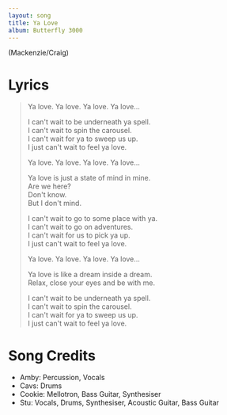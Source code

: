 ```yaml
---
layout: song
title: Ya Love
album: Butterfly 3000
---
```


(Mackenzie/Craig)

# Lyrics

> Ya love. Ya love. Ya love. Ya love...  
>  
> I can't wait to be underneath ya spell.  
> I can't wait to spin the carousel.  
> I can't wait for ya to sweep us up.  
> I just can't wait to feel ya love.  
>  
> Ya love. Ya love. Ya love. Ya love...  
>  
> Ya love is just a state of mind in mine.  
> Are we here?  
> Don't know.  
> But I don't mind.  
>  
> I can't wait to go to some place with ya.  
> I can't wait to go on adventures.  
> I can't wait for us to pick ya up.  
> I just can't wait to feel ya love.  
>  
> Ya love. Ya love. Ya love. Ya love...  
>  
> Ya love is like a dream inside a dream.  
> Relax, close your eyes and be with me.  
>  
> I can't wait to be underneath ya spell.  
> I can't wait to spin the carousel.  
> I can't wait for ya to sweep us up.  
> I just can't wait to feel ya love.  

# Song Credits

* Amby: Percussion, Vocals
* Cavs: Drums
* Cookie: Mellotron, Bass Guitar, Synthesiser
* Stu: Vocals, Drums, Synthesiser, Acoustic Guitar, Bass Guitar
